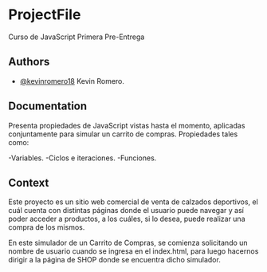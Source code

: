 
# ProjectFile
Curso de JavaScript
Primera Pre-Entrega




## Authors

- [@kevinromero18](https://github.com/kevinromero18/CursoDesarrolloWeb.git) Kevin Romero.


## Documentation

Presenta propiedades de JavaScript vistas hasta el momento, aplicadas conjuntamente para simular un carrito de compras. Propiedades tales como:

-Variables.
-Ciclos e iteraciones.
-Funciones.



## Context

Este proyecto es un sitio web comercial de venta de calzados deportivos, el cuál cuenta con distintas páginas donde el usuario puede navegar y así poder acceder a productos, a los cuáles, si lo desea, puede realizar una compra de los mismos.

En este simulador de un Carrito de Compras, se comienza solicitando un nombre de usuario cuando se ingresa en el index.html, para luego hacernos dirigir a la página de SHOP donde se encuentra dicho simulador.
